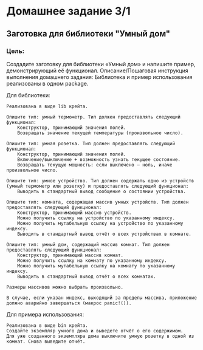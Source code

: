 # Домашнее задание 3/1

## Заготовка для библиотеки "Умный дом"

### Цель:
Создадите заготовку для библиотеки «Умный дом» и напишите пример, демонстрирующий её функционал.
Описание/Пошаговая инструкция выполнения домашнего задания:
Библиотека и пример использования реализованы в одном package.

Для библиотеки:

    Реализована в виде lib крейта.

    Опишите тип: умный термометр. Тип должен предоставлять следующий функционал:
        Конструктор, принимающий значения полей.
        Возвращать значение текущей температуры (произвольное число).

    Опишите тип: умная розетка. Тип должен предоставлять следующий функционал:
        Конструктор, принимающий значения полей.
        Включение/выключение + возможность узнать текущее состояние.
        Возвращать текущую мощность: если выключено — ноль, иначе произвольное число.

    Опишите тип: умное устройство. Тип должен содержать одно из устройств (умный термометр или розетку) и предоставлять следующий функционал:
        Выводить в стандартный вывод сообщение о состоянии устройства.

    Опишите тип: комната, содержащая массив умных устройств. Тип должен предоставлять следующий функционал:
        Конструктор, принимающий массив устройств.
        Можно получить ссылку на устройство по указанному индексу.
        Можно получить мутабельную ссылку на устройство по указанному индексу.
        Выводить в стандартный вывод отчёт о всех устройствах в комнате.

    Опишите тип: умный дом, содержащий массив комнат. Тип должен предоставлять следующий функционал:
        Конструктор, принимающий массив комнат.
        Можно получить ссылку на комнату по указанному индексу.
        Можно получить мутабельную ссылку на комнату по указанному индексу.
        Выводить в стандартный вывод отчёт о всех комнатах.

    Размеры массивов можно выбрать произвольно.

    В случае, если указан индекс, выходящий за пределы массива, приложение должно аварийно завершаться (макрос panic!()).

Для примера использования:

    Реализована в виде bin крейта.
    Создайте экземпляр умного дома и выведете отчёт о его содержимом.
    Для уже созданного экземпляра дома выключите умную розетку в одной из комнат. Снова выведите отчёт.

